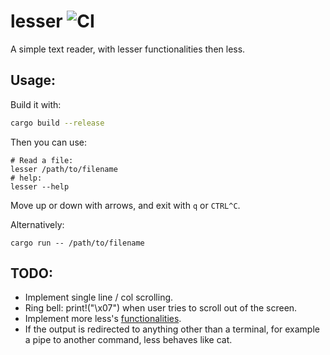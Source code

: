 # lesser ![CI](https://github.com/FedericoPonzi/lesser/workflows/CI/badge.svg)
A simple text reader, with lesser functionalities then less.

## Usage:
Build it with:
```bash
cargo build --release
```
Then you can use:
```
# Read a file:
lesser /path/to/filename
# help:
lesser --help
```
Move up or down with arrows, and exit with `q` or `CTRL^C`.

Alternatively:
```
cargo run -- /path/to/filename 
```

## TODO:
* Implement single line / col scrolling.
* Ring bell: print!("\x07") when user tries to scroll out of the screen.
* Implement more less's [functionalities](https://en.wikipedia.org/wiki/Less_(Unix)#Frequently_used_commands).
* If the output is redirected to anything other than a terminal, for example a pipe to another command, less behaves like cat. 
